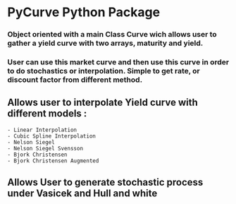 # PyCurve  Python Package


### Object oriented with a main Class Curve wich allows user to gather a yield curve with two arrays, maturity and yield.
### User can use this market curve and then use this curve in order to do stochastics or interpolation. Simple to get rate, or discount factor from different method.
## Allows user to interpolate Yield curve with different models :
    - Linear Interpolation
    - Cubic Spline Interpolation
    - Nelson Siegel
    - Nelson Siegel Svensson
    - Bjork Christensen
    - Bjork Christensen Augmented
    
## Allows User to generate stochastic process under Vasicek and Hull and white
